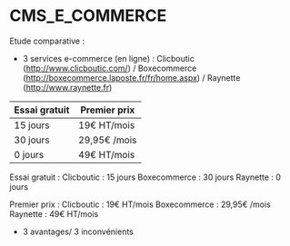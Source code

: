 CMS_E_COMMERCE
==============

Etude comparative :
- 3 services e-commerce (en ligne) : Clicboutic (http://www.clicboutic.com/) / Boxecommerce (http://boxecommerce.laposte.fr/fr/home.aspx) / Raynette (http://www.raynette.fr)


Essai gratuit    |  Premier prix
-----------------|------------------
15 jours         |   19€ HT/mois
30 jours         |   29,95€ /mois
0 jours          |   49€ HT/mois
Essai gratuit :
  Clicboutic : 15 jours
  Boxecommerce : 30 jours
  Raynette : 0 jours

Premier prix :
  Clicboutic : 19€ HT/mois
  Boxecommerce : 29,95€ /mois
  Raynette : 49€ HT/mois
  

- 3 avantages/ 3 inconvénients
